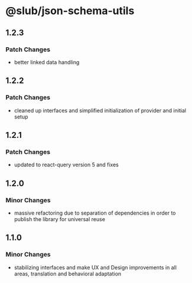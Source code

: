 # @slub/json-schema-utils

## 1.2.3

### Patch Changes

- better linked data handling

## 1.2.2

### Patch Changes

- cleaned up interfaces and simplified initialization of provider and initial setup

## 1.2.1

### Patch Changes

- updated to react-query version 5 and fixes

## 1.2.0

### Minor Changes

- massive refactoring due to separation of dependencies in order to publish the library for universal reuse

## 1.1.0

### Minor Changes

- stabilizing interfaces and make UX and Design improvements in all areas, translation and behavioral adaptation

